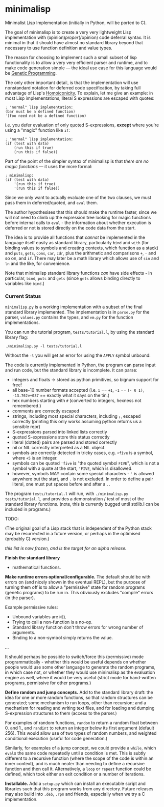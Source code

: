 minimalisp
==========

Minimalist Lisp Implementation (initially in Python, will be ported to C).

The goal of minimalisp is to create a very very lightweight Lisp implementation with (opinion)*proper*(/opinion) code deferral syntax. It is minimal in that it should have almost no standard library beyond that necessary to use function definition and value types.

The reason for choosing to implement such a small subset of lisp functionality is to allow a very very efficient parser and runtime, and to make code generation simple &mdash; the ideal use case for this language would be [Genetic Programming](http://en.wikipedia.org/wiki/Genetic_programming).

The only other important detail, is that the implementation will use nonstandard notation for deferred code specification, by taking full advantage of Lisp's [Homoiconicity](http://en.wikipedia.org/wiki/Homoiconicity). To explain, let me give an example: in most Lisp implementations, literal S expressions are escaped with quotes:

    ; "normal" lisp implementation:
    (bar must be a defined function)
    '(foo need not be a defined function)

i.e. you defer evaluation of only quoted S-expressions, **except** where you're using a "magic" function like `if`:

    ; "normal" lisp implementation:
    (if (test with data)
        (run this if true)
        (run this if false))

Part of the point of the simpler syntax of minimalisp is that *there are no magic functions* &mdash; it uses the more formal:

    ; minimalisp:
    (if (test with data)
        '(run this if true)
        '(run this if false))

Since we only want to actually evaluate one of the two clauses, we must pass them in deferred/quoted, and `eval` them.

The author hypothesises that this should make the runtime faster, since we will not need to climb up the expression tree looking for magic functions before internal calls to `eval` - the information about whether execution is deferred or not is stored directly on the code data from the start.

The idea is to provide all functions that *cannot* be implemented in the language itself easily as standard library, particularly `bind` and `with` (for binding values to symbols and creating contexts, which function as a stack) and `puts`, `gets`, `cons`, `car`, `cdr`, plus the arithmetic and comparisons `+`, `-` and so on, and `if`. There may later be a math library which allows use of `sin` and `ln` and the like, for convenience.

Note that minimalisp standard library functions *can* have side effects - in particular, `bind`, `puts` and `gets` (since `gets` allows binding directly to variables like `bind`.)

### Current Status

`minimalisp.py` is a working implementation with a subset of the final standard library implemented. The implementation is in `parse.py` for the parser, `values.py` contains the types, and `vm.py` for the function implementations.

You can run the tutorial program, `tests/tutorial.l`, by using the standard library flag:

    ./minimalisp.py -l tests/tutorial.l

Without the `-l` you will get an error for using the `APPLY` symbol unbound.

The code is currently implemented in Python, the program can parse input and run code, but the standard library is incomplete. It can parse:

* integers and floats -> stored as python primitives, so bignum support for free!
* all base-10 number formats accepted (i.e. `1` == `+1`, `-1` == `(- 0 1)`, `-13.762e+037` == exactly what it says on the tin.)
* hex numbers starting with `#` (converted to integers, hexness not remembered.)
* comments are correctly escaped
* strings, including most special characters, including `;`, escaped correctly (printing this only works assuming python returns us a sensible repr)
* S-expressions parsed into linked lists correctly
* quoted S-expressions store this status correctly
* literal (dotted) pairs are parsed and stored correctly
* nil or NIL correctly interpreted as a NIL object.
* symbols are correctly detected in tricky cases, e.g. `+five` is a symbol, where `+5` is an integer.
* symbols can be quoted `'five` is "the quoted symbol `FIVE`", which is not a symbol with a quote at the start, `'FIVE`, which is disallowed.
* however, symbols MAY contain some special characters - `'` is allowed anywhere but the start, and `.` is not excluded. In order to define a pair literal, one must put spaces before and after a `.`.

The program `tests/tutorial.l` will run, with `./minimalisp.py tests/tutorial.l`, and provides a demonstration / test of most of the standard library functions. (note, this is currently bugged until stdlib.l can be included in programs.)

TODO:

(The original goal of a Lisp stack that is independent of the Python stack may be resurrected in a future version, or perhaps in the optimised (probably C) version.)

*this list is now frozen, and is the target for an alpha release.*

**Finish the standard library**

 * mathematical functions.

**Make runtime errors optional/configurable.**  The default should be with errors on (and nicely shown in the eventual REPL), but the purpose of turning them off is to allow a "permissive" state for random programs (genetic programs) to be run in. This obviously excludes "compile" errors (in the parser).

Example permissive rules:

* Unbound variables are `NIL`
* Trying to call a non-function is a no-op.
* Standard library function don't throw errors for wrong number of arguments.
* Binding to a non-symbol simply returns the value.

...

It should perhaps be possible to switch/force this (permissive) mode programmatically - whether this would be useful depends on whether people would use some other language to generate the random programs, in which case not, or whether they would use minimalisp as the evaluation engine as well, where it would be very useful (strict mode for hand-written programs, permissive for other programs.)

**Define random and jump concepts.** Add to the standard library draft: the idea for one or more random functions, so that random structures can be generated; some mechanism to run loops, other than recursion; and a mechanism for reading and writing text files, and for loading and dumping S-expression structures to them (access to the parser.)

For examples of random functions, `random` to return a random float between 0. and 1., and `randint` to return an integer below its first argument (default 256). This would allow use of two types of random numbers, and weighted conditional execution (useful for code generation.)

Similarly, for examples of a jump concept, we could provide a `while`, which `eval`s the same code repeatedly until a condition is met. This is subtly different to a recursive function (where the scope of the code is within an inner context), and is much neater than needing to define a recursive function and then call it. Alternatively, a `loop` or `repeat` function could be defined, which took either an exit condition or a number of iterations.

**Installable.** Add a `setup.py` which can install an executable script and libraries such that this program works from any directory. Future releases may also build into `.deb`, `.rpm` and friends, especially when we try a C implementation.
